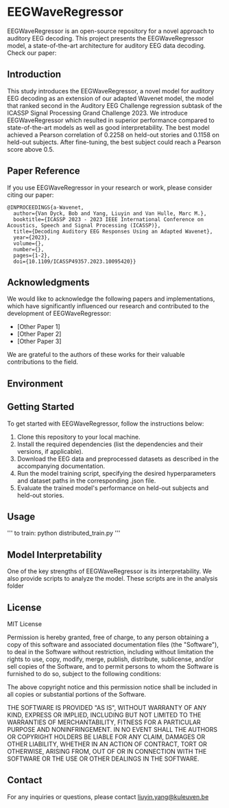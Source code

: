 # EEGWaveRegressor

EEGWaveRegressor is an open-source repository for a novel approach to auditory EEG decoding. This project presents the EEGWaveRegressor model, a state-of-the-art architecture for auditory EEG data decoding. Check our paper:

## Introduction

This study introduces the EEGWaveRegressor, a novel model for auditory EEG decoding as an extension of our adapted Wavenet model, the model that ranked second in the Auditory EEG Challenge regression subtask of the ICASSP Signal Processing Grand Challenge 2023. We introduce EEGWaveRegressor which resulted in superior performance compared to state-of-the-art models as well as good interpretability. The best model achieved a Pearson correlation of 0.2258 on held-out stories and 0.1158 on held-out subjects. After fine-tuning, the best subject could reach a Pearson score above 0.5.

## Paper Reference

If you use EEGWaveRegressor in your research or work, please consider citing our paper:

```
@INPROCEEDINGS{a-Wavenet,
  author={Van Dyck, Bob and Yang, Liuyin and Van Hulle, Marc M.},
  booktitle={ICASSP 2023 - 2023 IEEE International Conference on Acoustics, Speech and Signal Processing (ICASSP)}, 
  title={Decoding Auditory EEG Responses Using an Adapted Wavenet}, 
  year={2023},
  volume={},
  number={},
  pages={1-2},
  doi={10.1109/ICASSP49357.2023.10095420}}
```

## Acknowledgments

We would like to acknowledge the following papers and implementations, which have significantly influenced our research and contributed to the development of EEGWaveRegressor:

- \[Other Paper 1\]
- \[Other Paper 2\]
- \[Other Paper 3\]

We are grateful to the authors of these works for their valuable contributions to the field.

## Environment


## Getting Started

To get started with EEGWaveRegressor, follow the instructions below:

1. Clone this repository to your local machine.
2. Install the required dependencies (list the dependencies and their versions, if applicable).
3. Download the EEG data and preprocessed datasets as described in the accompanying documentation.
4. Run the model training script, specifying the desired hyperparameters and dataset paths in the corresponding .json file.
5. Evaluate the trained model's performance on held-out subjects and held-out stories.

## Usage

'''
to train:
python distributed_train.py
'''

## Model Interpretability

One of the key strengths of EEGWaveRegressor is its interpretability. We also provide scripts to analyze the model. These scripts are in the analysis folder 

## License

MIT License

Permission is hereby granted, free of charge, to any person obtaining a copy of this software and associated documentation files (the "Software"), to deal in the Software without restriction, including without limitation the rights to use, copy, modify, merge, publish, distribute, sublicense, and/or sell copies of the Software, and to permit persons to whom the Software is furnished to do so, subject to the following conditions:

The above copyright notice and this permission notice shall be included in all copies or substantial portions of the Software.

THE SOFTWARE IS PROVIDED "AS IS", WITHOUT WARRANTY OF ANY KIND, EXPRESS OR IMPLIED, INCLUDING BUT NOT LIMITED TO THE WARRANTIES OF MERCHANTABILITY, FITNESS FOR A PARTICULAR PURPOSE AND NONINFRINGEMENT. IN NO EVENT SHALL THE AUTHORS OR COPYRIGHT HOLDERS BE LIABLE FOR ANY CLAIM, DAMAGES OR OTHER LIABILITY, WHETHER IN AN ACTION OF CONTRACT, TORT OR OTHERWISE, ARISING FROM, OUT OF OR IN CONNECTION WITH THE SOFTWARE OR THE USE OR OTHER DEALINGS IN THE SOFTWARE.


## Contact

For any inquiries or questions, please contact liuyin.yang@kuleuven.be
